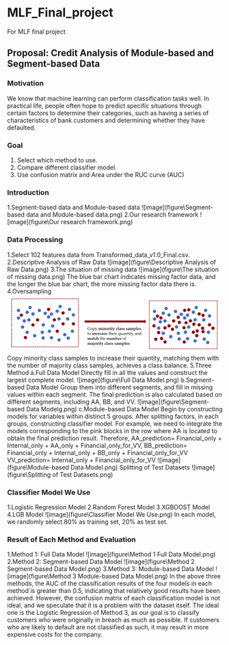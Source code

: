 # MLF_Final_project
For MLF final project
## Proposal: Credit Analysis of Module-based and Segment-based Data 
### Motivation
We know that machine learning can perform classification tasks well. In practical life, people often hope to predict specific situations through certain factors to determine their categories, such as having a series of characteristics of bank customers and determining whether they have defaulted.
### Goal  
1. Select which method to use.   
2. Compare different classifier model.
3. Use confusion matrix and Area under the RUC curve (AUC)
### Introduction
1.Segment-based data and Module-based data
![image](figure\Segment-based data and Module-based data.png)
2.Our research framework
![image](figure\Our research framework.png)
### Data Processing
1.Select 102 features data from Transformed_data_v1.0_Final.csv. 
2.Descriptive Analysis of Raw Data
![image](figure\Descriptive Analysis of Raw Data.png)
3.The situation of missing data
![image](figure\The situation of missing data.png)
The blue bar chart indicates missing factor data, and the longer the blue bar chart, the more missing factor data there is.
4.Oversampling
![image](figure\Oversampling.png)
Copy minority class samples to increase their quantity, matching them with the number of majority class samples, achieves a class balance.
5.Three Method
a.Full Data Model
Directly fill in all the values and construct the largest complete model.
![image](figure\Full Data Model.png)
b.Segment-based Data Model
Group them into different segments, and fill in missing values within each segment. The final prediction is also calculated based on different segments, including AA, BB, and VV.
![image](figure\Segment-based Data Modelg.png)
c.Module-based Data Model
Begin by constructing models for variables within distinct 5 groups. After splitting factors, in each groups, constructing classifier model. For example, we need to integrate the models corresponding to the pink blocks in the row where AA is located to obtain the final prediction result. 
Therefore, 
AA_prediction= Financial_only + Internal_only + AA_only + Financial_only_for_VV,
BB_prediction= Financial_only + Internal_only + BB_only + Financial_only_for_VV
VV_prediction= Internal_only + Financial_only_for_VV
![image](figure\Module-based Data Model.png)
Splitting of Test Datasets
![image](figure\Splitting of Test Datasets.png)
### Classifier Model We Use
1.Logistic Regression Model
2.Random Forest Model
3.XGBOOST Model
4.LGB Model
![image](figure\Classifier Model We Use.png)
In each model, we randomly select 80% as training set, 20% as test set.
### Result of Each Method and Evaluation 
1.Method 1: Full Data Model
![image](figure\Method 1 Full Data Model.png)
2.Method 2: Segment-based Data Model
![image](figure\Method 2 Segment-based Data Model.png)
3.Method 3: Module-based Data Model
![image](figure\Method 3 Module-based Data Model.png)
In the above three methods, the AUC of the classification results of the four models in each method is greater than 0.5, indicating that relatively good results have been achieved. However, the confusion matrix of each classification model is not ideal, and we speculate that it is a problem with the dataset itself. The ideal one is the Logistic Regression of Method 3, as our goal is to classify customers who were originally in breach as much as possible. If customers who are likely to default are not classified as such, it may result in more expensive costs for the company.
